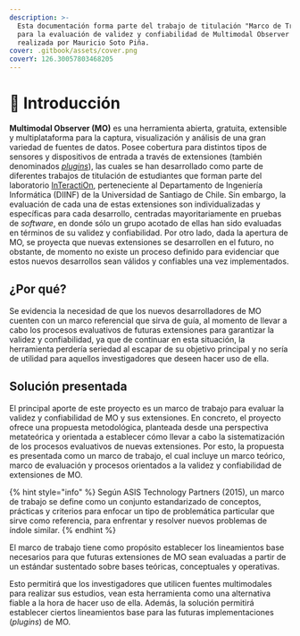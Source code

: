 ```yaml
---
description: >-
  Esta documentación forma parte del trabajo de titulación "Marco de Trabajo
  para la evaluación de validez y confiabilidad de Multimodal Observer (MO)"
  realizada por Mauricio Soto Piña.
cover: .gitbook/assets/cover.png
coverY: 126.30057803468205
---
```


# 📍 Introducción

**Multimodal Observer (MO)** es una herramienta abierta, gratuita, extensible y multiplataforma para la captura, visualización y análisis de una gran variedad de fuentes de datos. Posee cobertura para distintos tipos de sensores y dispositivos de entrada a través de extensiones (también denominados [_plugins_](mo/extensiones-plugins/)), las cuales se han desarrollado como parte de diferentes trabajos de titulación de estudiantes que forman parte del laboratorio [InTeractiOn](http://interaction-lab.info), perteneciente al Departamento de Ingeniería Informática (DIINF) de la Universidad de Santiago de Chile. Sin embargo, la evaluación de cada una de estas extensiones son individualizadas y específicas para cada desarrollo, centradas mayoritariamente en pruebas de _software_, en donde sólo un grupo acotado de ellas han sido evaluadas en términos de su validez y confiabilidad. Por otro lado, dada la apertura de MO, se proyecta que nuevas extensiones se desarrollen en el futuro, no obstante, de momento no existe un proceso definido para evidenciar que estos nuevos desarrollos sean válidos y confiables una vez implementados.

## ¿Por qué?

Se evidencia la necesidad de que los nuevos desarrolladores de MO cuenten con un marco referencial que sirva de guía, al momento de llevar a cabo los procesos evaluativos de futuras extensiones para garantizar la validez y confiabilidad, ya que de continuar en esta situación, la herramienta perdería seriedad al escapar de su objetivo principal y no sería de utilidad para aquellos investigadores que deseen hacer uso de ella.

## Solución presentada

El principal aporte de este proyecto es un marco de trabajo para evaluar la validez y confiabilidad de MO y sus extensiones. En concreto, el proyecto ofrece una propuesta metodológica, planteada desde una perspectiva metateórica y orientada a establecer cómo llevar a cabo la sistematización de los procesos evaluativos de nuevas extensiones. Por esto, la propuesta es presentada como un marco de trabajo, el cual incluye un marco teórico, marco de evaluación y procesos orientados a la validez y confiabilidad de extensiones de MO.&#x20;

{% hint style="info" %}
Según ASIS Technology Partners (2015), un marco de trabajo se define como un conjunto estandarizado de conceptos, prácticas y criterios para enfocar un tipo de problemática particular que sirve como referencia, para enfrentar y resolver nuevos problemas de índole similar.
{% endhint %}

El marco de trabajo tiene como propósito establecer los lineamientos base necesarios para que futuras extensiones de MO sean evaluadas a partir de un estándar sustentado sobre bases teóricas, conceptuales y operativas.

Esto permitirá que los investigadores que utilicen fuentes multimodales para realizar sus estudios, vean esta herramienta como una alternativa fiable a la hora de hacer uso de ella. Además, la solución permitirá establecer ciertos lineamientos base para las futuras implementaciones (_plugins_) de MO.
